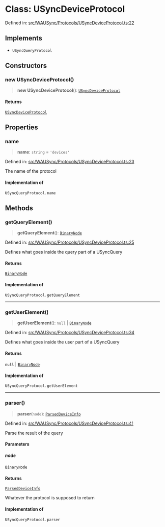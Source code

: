 # Class: USyncDeviceProtocol

Defined in: [src/WAUSync/Protocols/USyncDeviceProtocol.ts:22](https://github.com/Fokusdotid/Baileys/blob/039f28db78950e3bac7c407f144ea390dcdf207d/src/WAUSync/Protocols/USyncDeviceProtocol.ts#L22)

## Implements

- `USyncQueryProtocol`

## Constructors

### new USyncDeviceProtocol()

> **new USyncDeviceProtocol**(): [`USyncDeviceProtocol`](USyncDeviceProtocol.md)

#### Returns

[`USyncDeviceProtocol`](USyncDeviceProtocol.md)

## Properties

### name

> **name**: `string` = `'devices'`

Defined in: [src/WAUSync/Protocols/USyncDeviceProtocol.ts:23](https://github.com/Fokusdotid/Baileys/blob/039f28db78950e3bac7c407f144ea390dcdf207d/src/WAUSync/Protocols/USyncDeviceProtocol.ts#L23)

The name of the protocol

#### Implementation of

`USyncQueryProtocol.name`

## Methods

### getQueryElement()

> **getQueryElement**(): [`BinaryNode`](../type-aliases/BinaryNode.md)

Defined in: [src/WAUSync/Protocols/USyncDeviceProtocol.ts:25](https://github.com/Fokusdotid/Baileys/blob/039f28db78950e3bac7c407f144ea390dcdf207d/src/WAUSync/Protocols/USyncDeviceProtocol.ts#L25)

Defines what goes inside the query part of a USyncQuery

#### Returns

[`BinaryNode`](../type-aliases/BinaryNode.md)

#### Implementation of

`USyncQueryProtocol.getQueryElement`

***

### getUserElement()

> **getUserElement**(): `null` \| [`BinaryNode`](../type-aliases/BinaryNode.md)

Defined in: [src/WAUSync/Protocols/USyncDeviceProtocol.ts:34](https://github.com/Fokusdotid/Baileys/blob/039f28db78950e3bac7c407f144ea390dcdf207d/src/WAUSync/Protocols/USyncDeviceProtocol.ts#L34)

Defines what goes inside the user part of a USyncQuery

#### Returns

`null` \| [`BinaryNode`](../type-aliases/BinaryNode.md)

#### Implementation of

`USyncQueryProtocol.getUserElement`

***

### parser()

> **parser**(`node`): [`ParsedDeviceInfo`](../type-aliases/ParsedDeviceInfo.md)

Defined in: [src/WAUSync/Protocols/USyncDeviceProtocol.ts:41](https://github.com/Fokusdotid/Baileys/blob/039f28db78950e3bac7c407f144ea390dcdf207d/src/WAUSync/Protocols/USyncDeviceProtocol.ts#L41)

Parse the result of the query

#### Parameters

##### node

[`BinaryNode`](../type-aliases/BinaryNode.md)

#### Returns

[`ParsedDeviceInfo`](../type-aliases/ParsedDeviceInfo.md)

Whatever the protocol is supposed to return

#### Implementation of

`USyncQueryProtocol.parser`

